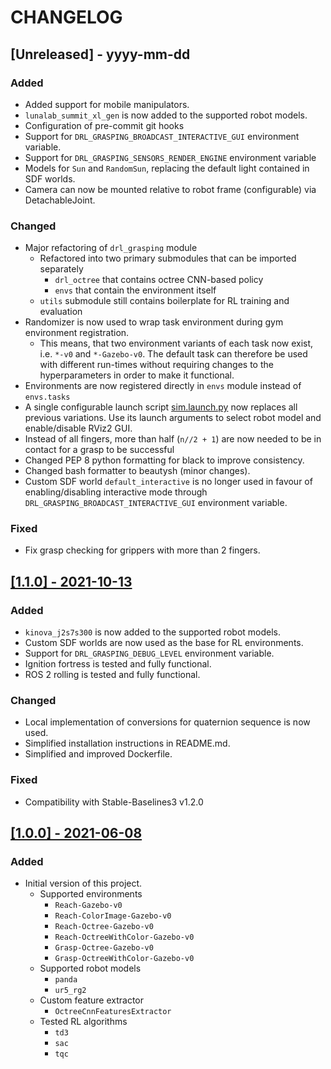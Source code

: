 # CHANGELOG

## \[Unreleased\] - yyyy-mm-dd

### Added

- Added support for mobile manipulators.
- `lunalab_summit_xl_gen` is now added to the supported robot models.
- Configuration of pre-commit git hooks
- Support for `DRL_GRASPING_BROADCAST_INTERACTIVE_GUI` environment variable.
- Support for `DRL_GRASPING_SENSORS_RENDER_ENGINE` environment variable
- Models for `Sun` and `RandomSun`, replacing the default light contained in SDF worlds.
- Camera can now be mounted relative to robot frame (configurable) via DetachableJoint.

### Changed

- Major refactoring of `drl_grasping` module
  - Refactored into two primary submodules that can be imported separately
    - `drl_octree` that contains octree CNN-based policy
    - `envs` that contain the environment itself
  - `utils` submodule still contains boilerplate for RL training and evaluation
- Randomizer is now used to wrap task environment during gym environment registration.
  - This means, that two environment variants of each task now exist, i.e. `*-v0` and `*-Gazebo-v0`. The default task can therefore be used with different run-times without requiring changes to the hyperparameters in order to make it functional.
- Environments are now registered directly in `envs` module instead of `envs.tasks`
- A single configurable launch script [sim.launch.py](./launch/sim.launch.py) now replaces all previous variations. Use its launch arguments to select robot model and enable/disable RViz2 GUI.
- Instead of all fingers, more than half (`n//2 + 1`) are now needed to be in contact for a grasp to be successful
- Changed PEP 8 python formatting for black to improve consistency.
- Changed bash formatter to beautysh (minor changes).
- Custom SDF world `default_interactive` is no longer used in favour of enabling/disabling interactive mode through `DRL_GRASPING_BROADCAST_INTERACTIVE_GUI` environment variable.

### Fixed

- Fix grasp checking for grippers with more than 2 fingers.

## [\[1.1.0\] - 2021-10-13](https://github.com/AndrejOrsula/drl_grasping/releases/tag/1.1.0)

### Added

- `kinova_j2s7s300` is now added to the supported robot models.
- Custom SDF worlds are now used as the base for RL environments.
- Support for `DRL_GRASPING_DEBUG_LEVEL` environment variable.
- Ignition fortress is tested and fully functional.
- ROS 2 rolling is tested and fully functional.

### Changed

- Local implementation of conversions for quaternion sequence is now used.
- Simplified installation instructions in README.md.
- Simplified and improved Dockerfile.

### Fixed

- Compatibility with Stable-Baselines3 v1.2.0

## [\[1.0.0\] - 2021-06-08](https://github.com/AndrejOrsula/drl_grasping/releases/tag/1.0.0)

### Added

- Initial version of this project.
  - Supported environments
    - `Reach-Gazebo-v0`
    - `Reach-ColorImage-Gazebo-v0`
    - `Reach-Octree-Gazebo-v0`
    - `Reach-OctreeWithColor-Gazebo-v0`
    - `Grasp-Octree-Gazebo-v0`
    - `Grasp-OctreeWithColor-Gazebo-v0`
  - Supported robot models
    - `panda`
    - `ur5_rg2`
  - Custom feature extractor
    - `OctreeCnnFeaturesExtractor`
  - Tested RL algorithms
    - `td3`
    - `sac`
    - `tqc`
